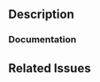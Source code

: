 <!--
  Have any questions? Check out the contributing docs at https://gatsby.dev/contribute, or
  ask in this Pull Request and a Gatsby maintainer will be happy to help :)

  For any major changes, please first open a bug report (if it's a bug) or a feature request.
-->

## Description

<!-- Write a brief description of the changes introduced by this PR -->

### Documentation

<!--
  Where is this feature or API documented?

  - If docs exist:
    - Update any references, if relevant. This includes Guides and Gatsby Internals docs.
  - If no docs exist:
    - Create a stub for documentation including bullet points for how to use the feature, code snippets (including from happy path tests), etc.
-->

## Related Issues

<!--
  Link to the issue that is fixed by this PR (if there is one)
  e.g. Fixes #1234

  Link to an issue that is partially addressed by this PR (if there are any)
  e.g. Addresses #1234

  Link to related issues (if there are any)
  e.g. Related to #1234
-->
